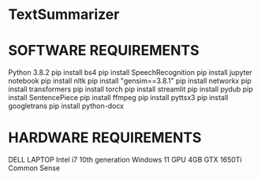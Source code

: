 # TextSummarizer

# SOFTWARE REQUIREMENTS

Python 3.8.2
pip install bs4
pip install SpeechRecognition
pip install jupyter notebook
pip install nltk
pip install "gensim==3.8.1"
pip install networkx
pip install transformers
pip install torch
pip install streamlit
pip install pydub
pip install SentencePiece
pip install ffmpeg
pip install pyttsx3
pip install googletrans
pip install python-docx 

# HARDWARE REQUIREMENTS

DELL LAPTOP
Intel i7 10th generation
Windows 11
GPU 4GB GTX 1650Ti
Common Sense
